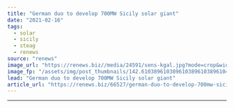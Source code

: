 ```yaml
---
title: "German duo to develop 700MW Sicily solar giant"
date: "2021-02-16"
tags: 
  - solar
  - sicily
  - steag
  - renews
source: "renews"
image_url: "https://renews.biz//media/24591/sens-kgal.jpg?mode=crop&width=770&heightratio=0.6103896103896103896103896104&slimmage=true"
image_fp: "/assets/img/post_thumbnails/142.6103896103896103896103896104&slimmage=true"
lead: "German duo to develop 700MW Sicily solar giant"
article_url: "https://renews.biz/66527/german-duo-to-develop-700mw-sicily-solar-giant/"
---
```


---
